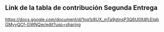 ## Link de la tabla de contribución Segunda Entrega
https://docs.google.com/document/d/1nq1z8UX_mTa9gtnsP3Q6U0X4fcElqbGMyyQCf-GWNQw/edit?usp=sharing
